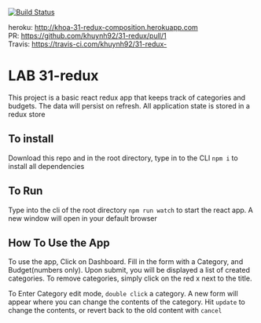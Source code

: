 [![Build Status](https://travis-ci.com/khuynh92/31-redux.svg?branch=master)](https://travis-ci.com/khuynh92/31-redux)


heroku: http://khoa-31-redux-composition.herokuapp.com  
PR: https://github.com/khuynh92/31-redux/pull/1  
Travis: https://travis-ci.com/khuynh92/31-redux-  

# LAB 31-redux

This project is a basic react redux app that keeps track of categories and budgets. The data will persist on refresh. All application state is stored in a redux store

## To install
Download this repo and in the root directory, type in to the CLI `npm i` to install all dependencies 

## To Run
Type into the cli of the root directory `npm run watch` to start the react app. A new window will open in your default browser

## How To Use the App
To use the app, Click on Dashboard. Fill in the form with a Category, and Budget(numbers only). Upon submit, you will be displayed a list of created categories. To remove categories, simply click on the red x next to the title.

To Enter Category edit mode, `double click` a category. A new form will appear where you can change the contents of the category. Hit `update` to change the contents, or revert back to the old content with `cancel`
